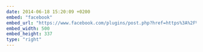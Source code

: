 ```yaml
---
date: 2014-06-18 15:20:09 +0200
embed: "facebook"
embed_url: "https://www.facebook.com/plugins/post.php?href=https%3A%2F%2Fwww.facebook.com%2Fphoto.php%3Ffbid%3D514457972014013%26set%3Da.261331360660010.66167.100003494449349%26type%3D3&width=500"
embed_width: 500
embed_height: 337
type: "right"
---
```


